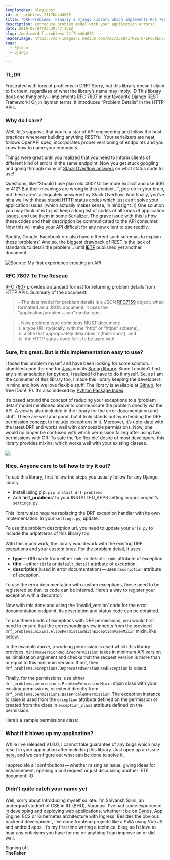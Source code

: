 ```yaml
---
templateKey: blog-post
id: drf-problems-21f7bb4d4675
title: 'DRF-Problems: Finally a Django library which implements RFC 7807!'
description: Introduce problem model with your application errors!
date: 2019-06-07T23:30:47.156Z
slug: /medium/drf-problems-21f7bb4d4675
headerImage: https://cdn-images-1.medium.com/max/2560/1*K9Z-b-LPo60LFSUkl-mrUg.png
tags:
  - Python
  - Django

---
```


### TL;DR

Frustrated with tons of problems in DRF? Sorry, but this library doesn’t claim to fix them, regardless of what the library’s name may imply. :D This library does one thing only — implements [RFC 7807](https://tools.ietf.org/html/rfc7807) in our favourite Django REST Framework! Or, in layman terms, it introduces “Problem Details” in the HTTP APIs.

### Why do I care?

Well, let’s suppose that you’re a star of API engineering and follow the best practices whenever building anything RESTful. Your serializers are neat, follows OpenAPI spec, incorporates proper versioning of endpoints and you know how to name your endpoints.

Things were great until you realized that you need to inform clients of different kind of errors in the same endpoint. Now you get stuck googling and going through many of [Stack Overflow answers](https://stackoverflow.com/questions/3050518/what-http-status-response-code-should-i-use-if-the-request-is-missing-a-required/3050561) on what status code to use!

Questions, like “Should I use plain old 400? Or be more explicit and use 406 or 412? But their meanings are wrong in this context…”, pop up in your brain, but these aren’t adequately answered by Stack Overflow. And finally, you’ve hit a wall with these stupid HTTP status codes which just can’t solve your application issues (which actually makes sense, in hindsight :)) One solution you may think of is to just keep a long list of codes of all kinds of application issues, and use them in some Serializer. The grave issue with this is how these codes and their description be communicated to the API consumer. Now this will make your API difficult for any new client to use readily.

Spotify, Google, Facebook etc also have different such schemas to explain these ‘problems’. And so, the biggest drawback of REST is the lack of standards to detail the problem… until [**IETF**](https://en.wikipedia.org/wiki/Internet_Engineering_Task_Force) published yet another document.

![Source: [My first experience creating an API](https://restful.io/making-my-first-api-using-python-flask-8d7d83e45e36)](https://cdn-images-1.medium.com/max/800/0*cxZnaB23L0HaJVVo)
<!-- Source: [My first experience creating an API](https://restful.io/making-my-first-api-using-python-flask-8d7d83e45e36) -->

### RFC 7807 To The Rescue

[RFC 7807](https://tools.ietf.org/html/rfc7807) provides a standard format for returning problem details from HTTP APIs. Summary of the document:

> \- The data model for problem details is a JSON [RFC7159](https://tools.ietf.org/html/rfc7159) object; when formatted as a JSON document, it uses the “application/problem+json” media type.

> \- New problem type definitions MUST document:  
>  i. a type URI (typically, with the “http” or “https” scheme),  
>  ii. a title that appropriately describes it (think short), and  
>  iii. the HTTP status code for it to be used with.

### Sure, it’s great. But is this implementation easy to use?

I faced this problem myself and have been looking for some solution. I stumbled upon the one for [Java](https://github.com/zalando/problem) and its [Spring library](https://github.com/zalando/problem-spring-web). Since I couldn’t find any similar solution for python, I realized I’d have to do it myself. So, as I am the consumer of this library too, I made this library keeping the developers in mind and how we love flexible stuff. The library is available at [Github](https://github.com/shivanshs9/drf-problems/), for free (Duh! :P). It’s also indexed by [Python Package Index](https://pypi.org/project/drf-problems/).

It’s based around the concept of reducing your exceptions to a ‘problem detail’ model mentioned above to communicate the problem directly via the API. A view is also included in the library for the error documentation and stuff. These are well and good, but it truly stands out by extending the DRF permission concept to include exceptions in it. Moreover, it’s upto-date with the latest DRF and works well with composable permissions. Now, one would no longer be confused with which permission failing after using two permissions with OR! To sate the ‘be flexible’ desire of most developers, this library provides mixins, which works well with your existing classes.

![](https://cdn-images-1.medium.com/max/800/0*DeouEsZ9-pifZvvd)

### Nice. Anyone care to tell how to try it out?

To use this library, first follow the steps you usually follow for any Django library.

*   Install using pip. `pip install drf-problems`
*   Add ‘**drf\_problems**’ to your INSTALLED\_APPS setting in your project’s `settings.py`.

This library also requires replacing the DRF exception handler with its own implementation. In your `settings.py`, update:

To use the problem description url, you need to update your `urls.py` to include the urlpatterns of this library too:

With this much work, the library would work with the existing DRF exceptions and your custom ones. For the problem detail, it uses:

*   **type** — URI made from either `code` or `default_code` attribute of exception.
*   **title** — either `title` or `default_detail` attribute of exception.
*   **description** (used in error documentation) — uses `description` attribute of exception.

To use the error documentation with custom exceptions, these need to be registered so that its code can be inferred. Here’s a way to register your exception with a decorator:

Now with this done and using the ‘invalid\_version’ code for the error documentation endpoint, its description and status code can be obtained.

To use these kinds of exceptions with DRF permissions, you would first need to ensure that the corresponding view inherits from the provided `drf_problems.mixins.AllowPermissionWithExceptionViewMixin` mixin, like below:

In the example above, a working permission is used which this library provides. `MinimumVersionRequiredPermission` takes in minimum API version as initialisation argument and checks that the request version is more than or equal to this minimum version. If not, then `drf_problems.exceptions.DeprecatedVersionUsedException` is raised.

Finally, for the permissions, use either `drf_problems.permissions.ProblemPermissionMixin` mixin class with your existing permissions, or extend directly from `drf_problems.permissions.BaseProblemPermission`. The exception instance to raise is used from the `exception` attribute defined on the permission or created from the class in `exception_class` attribute defined on the permission.

Here’s a sample permissions class:

### What if it blows up my application?

While I’ve released V1.0.0, I cannot take guarantee of any bugs which may result in your application after including this library. Just open up an issue [here](https://github.com/shivanshs9/drf-problems/issues/new), and we can figure out what can be done to solve it.

I appreciate all contributions — whether raising an issue, giving ideas for enhancement, opening a pull request or just discussing another IETF document! :D

### Didn’t quite catch your name yet

Well, sorry about introducing myself so late. I’m Shivansh Saini, an undergrad student of CSE in IIT (BHU), Varanasi. I’ve had some experience in developing and deploying web applications, whether it be on Dynos, App Engine, EC2 or Kubernetes architecture with Ingress. Besides the obvious backend development, I’ve done frontend projects like a PWA using Vue.JS and android apps. It’s my first time writing a technical blog, so I’d love to hear any criticisms you have for me on anything I can improve on or did well.

Signing off,   
**TheFaker**